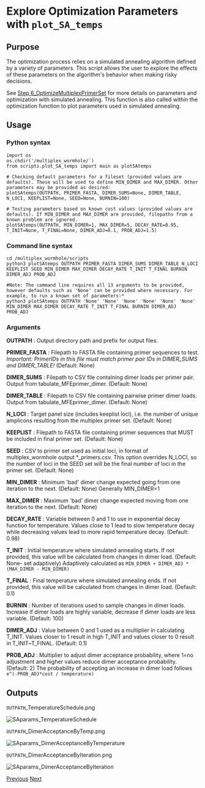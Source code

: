 # Explore Optimization Parameters with `plot_SA_temps`

## Purpose
The optimization process relies on a simulated annealing algorithm defined by a variety of parameters. This script allows the user to explore the effects of these parameters on the algorithm's behavior when making risky decisions.

See [Step 6_OptimizeMultiplexPrimerSet](6_OptimizeMultiplexPrimerSet.md) for more details on parameters and optimization with simulated annealing. This function is also called within the optimization function to plot parameters used in simulated annealing.

## Usage
### Python syntax
```
import os
os.chdir('/multiplex_wormhole/`)
from scripts.plot_SA_temps import main as plotSAtemps

# Checking default parameters for a fileset (provided values are defaults). These will be used to define MIN_DIMER and MAX_DIMER. Other parameters may be provided as desired:
plotSAtemps(OUTPATH, PRIMER_FASTA, DIMER_SUMS=None, DIMER_TABLE, N_LOCI, KEEPLIST=None, SEED=None, BURNIN=100)

# Testing parameters based on known cost values (provided values are defaults). If MIN_DIMER and MAX_DIMER are provided, filepaths from a known problem are ignored.
plotSAtemps(OUTPATH, MIN_DIMER=1, MAX_DIMER=5, DECAY_RATE=0.95, T_INIT=None, T_FINAL=None, DIMER_ADJ=0.1, PROB_ADJ=1.5)
```

### Command line syntax
```
cd /multiplex_wormhole/scripts
python3 plotSAtemps OUTPATH PRIMER_FASTA DIMER_SUMS DIMER_TABLE N_LOCI KEEPLIST SEED MIN_DIMER MAX_DIMER DECAY_RATE T_INIT T_FINAL BURNIN DIMER_ADJ PROB_ADJ

#Note: The command line requires all 13 arguments to be provided, however defaults such as 'None' can be provided where necessary. For example, to run a known set of parameters:*
python3 plotSAtemps OUTPATH 'None' 'None' 'None' 'None' 'None' 'None' MIN_DIMER MAX_DIMER DECAY_RATE T_INIT T_FINAL BURNIN DIMER_ADJ PROB_ADJ
```

### Arguments
**OUTPATH** : Output directory path and prefix for output files.

**PRIMER_FASTA** : Filepath to FASTA file containing primer sequences to test. *Important: PrimerIDs in this file must match primer pair IDs in DIMER_SUMS and DIMER_TABLE!* (Default: None)

**DIMER_SUMS** : Filepath to CSV file containing dimer loads per primer pair. Output from tabulate_MFEprimer_dimer. (Default: None)

**DIMER_TABLE** : Filepath to CSV file containing pairwise primer dimer loads. Output from tabulate_MFEprimer_dimer. (Default: None)

**N_LOCI** : Target panel size (includes keeplist loci), i.e. the number of unique amplicons resulting from the multiplex primer set. (Default: None)

**KEEPLIST** : Filepath to FASTA file containing primer sequences that MUST be included in final primer set. (Default: None)

**SEED** : CSV to primer set used as initial loci, in format of multiplex_wormhole output *_primers.csv. This option overrides N_LOCI, so the number of loci in the SEED set will be the final number of loci in the primer set. (Default: None)

**MIN_DIMER** : Minimum 'bad' dimer change expected going from one iteration to the next. (Default: None)
Generally MIN_DIMER=1

**MAX_DIMER** : Maximum 'bad' dimer change expected moving from one iteration to the next. (Default: None)

**DECAY_RATE** : Variable between 0 and 1 to use in exponential decay function for temperature. Values close to 1 lead to slow temperature decay while decreasing values lead to more rapid temperature decay. (Default: 0.98)

**T_INIT** : Initial temperature where simulated annealing starts. If not provided, this value will be calculated from changes in dimer load. (Default: None- set adaptively)
Adaptively calculated as `MIN_DIMER + DIMER_ADJ * (MAX_DIMER - MIN_DIMER)`

**T_FINAL** : Final temperature where simulated annealing ends. If not provided, this value will be calculated from changes in dimer load. (Default: 0.1)

**BURNIN** : Number of iterations used to sample changes in dimer loads. Increase if dimer loads are highly variable, decrease if dimer loads are less variable. (Default: 100)

**DIMER_ADJ** : Value between 0 and 1 used as a multiplier in calculating T_INIT. Values closer to 1 result in high T_INIT and values closer to 0 result in T_INIT~T_FINAL. (Default: 0.1)

**PROB_ADJ** : Multiplier to adjust dimer acceptance probability, where 1=no adjustment and higher values reduce dimer acceptance probability. (Default: 2) 
The probability of accepting an increase in dimer load follows `e^(-PROB_ADJ*cost / temperature)`

## Outputs
`OUTPATH`_TemperatureSchedule.png

![SAparams_TemperatureSchedule](https://github.com/mhallerud/multiplex_wormhole/blob/main/examples/SimulatedAnnealingParams_DimerAcceptanceByIteration.png)

`OUTPATH`_DimerAcceptanceByTemp.png

![SAparams_DimerAcceptanceByTemperature](https://github.com/mhallerud/multiplex_wormhole/blob/main/examples/SimulatedAnnealingParams_DimerAcceptanceByTemp.png)

`OUTPATH`_DimerAcceptanceByIteration.png

![SAparams_DimerAcceptanceByIteration](https://github.com/mhallerud/multiplex_wormhole/blob/main/examples/SimulatedAnnealingParams_DimerAcceptanceByIteration.png)

[Previous](5_TabulateDimers.md)		[Next](6_OptimizeMultiplexPrimerSet.md)